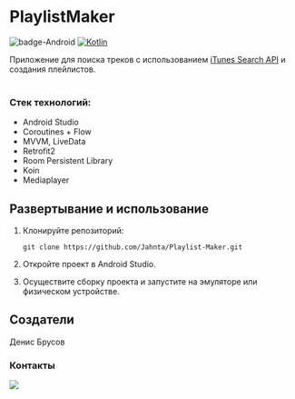 # PlaylistMaker

![badge-Android](https://img.shields.io/badge/Platform-Android-brightgreen?logo=android&style=plastic)
[![Kotlin](https://img.shields.io/badge/Kotlin-1.7.10-blue.svg?style=plastic&logo=kotlin)](https://kotlinlang.org)

Приложение для поиска треков с использованием [iTunes Search API](https://developer.apple.com/library/archive/documentation/AudioVideo/Conceptual/iTuneSearchAPI/index.html#//apple_ref/doc/uid/TP40017632-CH3-SW1) и создания плейлистов. <br>
<br>
### Стек технологий: 
- Android Studio
- Coroutines + Flow
- MVVM, LiveData
- Retrofit2
- Room Persistent Library
- Koin
- Mediaplayer

## Развертывание и использование

1. Клонируйте репозиторий:
    ```text
    git clone https://github.com/Jahnta/Playlist-Maker.git
    ```

2. Откройте проект в Android Studio.

3. Осуществите сборку проекта и запустите на эмуляторе или физическом устройстве.

## Создатели

Денис Брусов

### Контакты

<p align="left">

[![](https://img.shields.io/badge/Telegram-0077B5?style=for-the-badge&logo=telegram&logoColor=white)](https://t.me/jahnta)
</p>
